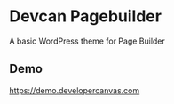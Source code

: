 # Devcan Pagebuilder
  A basic WordPress theme for Page Builder
## Demo
https://demo.developercanvas.com

